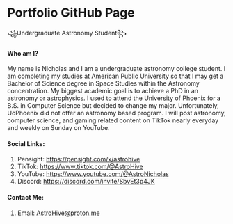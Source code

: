 # Portfolio GitHub Page
꧁Undergraduate Astronomy Student꧂

#### Who am I?
My name is Nicholas and I am a undergraduate astronomy college student. I am completing my studies at American Public University so that I may get a Bachelor of Science degree in Space Studies within the Astronomy concentration. My biggest academic goal is to achieve a PhD in an astronomy or astrophysics. I used to attend the University of Phoenix for a B.S. in Computer Science but decided to change my major. Unfortunately, UoPhoenix did not offer an astronomy based program. I will post astronomy, computer science, and gaming related content on TikTok nearly everyday and weekly on Sunday on YouTube. 

#### Social Links:
1. Pensight: https://pensight.com/x/astrohive
2. TikTok: https://www.tiktok.com/@AstroHive
3. YouTube: https://www.youtube.com/@AstroNicholas
4. Discord: https://discord.com/invite/SbvEt3p4JK

#### Contact Me:
1. Email: AstroHive@proton.me
